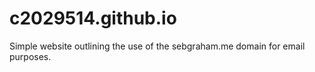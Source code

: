 # c2029514.github.io

Simple website outlining the use of the sebgraham.me domain for email purposes. 
